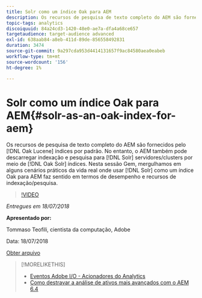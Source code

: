 ```yaml
---
title: Solr como um índice Oak para AEM
description: Os recursos de pesquisa de texto completo do AEM são fornecidos por índices Oak Lucene por padrão. No entanto, o AEM também pode descarregar a indexação e a pesquisa em servidores/clusters Solr por meio de índices Oak Solr. Nesta sessão Gem, mergulhamos em alguns cenários práticos da vida real, onde usar Solr como um índice Oak para AEM faz sentido em termos de desempenho e recursos de indexação/pesquisa.
topic-tags: analytics
discoiquuid: 84a24cd3-1420-48e0-ae7a-dfa4a68ce657
targetaudience: target-audience advanced
exl-id: 638aab84-a8eb-411d-89de-856558492831
duration: 3474
source-git-commit: 9a297cda953d4414131657f9ac84580aea0eabeb
workflow-type: tm+mt
source-wordcount: '156'
ht-degree: 1%

---
```


# Solr como um índice Oak para AEM{#solr-as-an-oak-index-for-aem}

Os recursos de pesquisa de texto completo do AEM são fornecidos pelo [!DNL Oak Lucene] índices por padrão. No entanto, o AEM também pode descarregar indexação e pesquisa para [!DNL Solr] servidores/clusters por meio de [!DNL Oak Solr] índices. Nesta sessão Gem, mergulhamos em alguns cenários práticos da vida real onde usar [!DNL Solr] como um índice Oak para AEM faz sentido em termos de desempenho e recursos de indexação/pesquisa.

>[!VIDEO](https://video.tv.adobe.com/v/23023/?quality=9)

*Entregues em 18/07/2018*

**Apresentado por:**

Tommaso Teofili, cientista da computação, Adobe

Data: 18/07/2018

[Obter arquivo](assets/aem-gems-solr-oakaem-071818.pdf)

<!--
[Get back to the Overview](https://helpx.adobe.com/experience-manager/kt/eseminars/gems/aem-index.html)
-->

>[!MORELIKETHIS]
>
>* [Eventos Adobe I/O - Acionadores do Analytics](aem-analytics-triggers.md)
>* [Como destravar a análise de ativos mais avançados com o AEM 6.4](https://helpx.adobe.com/experience-manager/kt/eseminars/experience-insider/exp-asset-analytics-64.html)

<!-- wrong link, needs to be replaced. removed for now:
>* [Getting the most out of digital interactions with AEM and Analytics](https://helpx.adobe.com/experience-manager/kt/eseminars/ask-the-expert/aem-getting-the-most-out-of-digital-interactions-with-aem-and-analytics.html) 
-->
